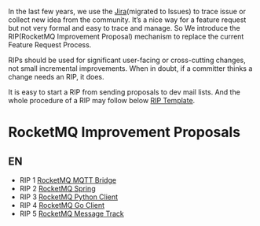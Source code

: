 In the last few years, we use the [Jira](https://issues.apache.org/jira/projects/ROCKETMQ)(migrated to Issues) to trace issue or collect new idea from the community. It’s a nice way for a feature request but not very formal and easy to trace and manage. So We introduce the RIP(RocketMQ Improvement Proposal) mechanism to replace the current Feature Request Process. 

RIPs should be used for significant user-facing or cross-cutting changes, not small incremental improvements. When in doubt, if a committer thinks a change needs an RIP, it does. 

It is easy to start a RIP from sending proposals to dev mail lists. And the whole procedure of a RIP may follow below [RIP Template]().
# RocketMQ Improvement Proposals

## EN
* RIP 1 [RocketMQ MQTT Bridge](https://github.com/apache/rocketmq/wiki/RIP-1-MQTT-Bridge)
* RIP 2 [RocketMQ Spring](https://github.com/apache/rocketmq/wiki/RIP-2-RocketMQ-Spring)
* RIP 3 [RocketMQ Python Client](https://github.com/apache/rocketmq/wiki/RIP-3-RocketMQ-Python-Client)
* RIP 4 [RocketMQ Go Client](https://github.com/apache/rocketmq/wiki/RIP-4-RocketMQ-Go-Client)
* RIP 5 [RocketMQ Message Track](https://github.com/apache/rocketmq/wiki/RIP-5-Message-Track-Trace)


